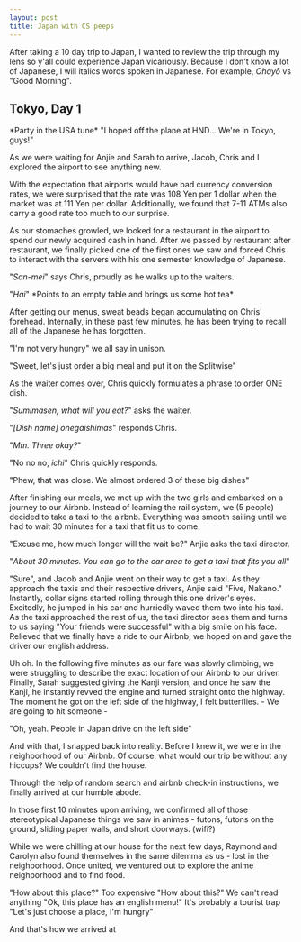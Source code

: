 ```yaml
---
layout: post
title: Japan with CS peeps 
---
```


After taking a 10 day trip to Japan, I wanted to review the trip through my lens so y'all could experience Japan vicariously. Because I don't know a lot of Japanese, I will italics words spoken in Japanese. For example, *Ohayō* vs "Good Morning".

## Tokyo, Day 1 

\*Party in the USA tune\* "I hoped off the plane at HND... We're in Tokyo, guys!"

As we were waiting for Anjie and Sarah to arrive, Jacob, Chris and I explored the airport to see anything new. 

With the expectation that airports would have bad currency conversion rates, we were surprised that the rate was 108 Yen per 1 dollar when the market was at 111 Yen per dollar. Additionally, we found that 7-11 ATMs also carry a good rate too much to our surprise. 

As our stomaches growled, we looked for a restaurant in the airport to spend our newly acquired cash in hand. After we passed by restaurant after restaurant, we finally picked one of the first ones we saw and forced Chris to interact with the servers with his one semester knowledge of Japanese.

"*San-mei*" says Chris, proudly as he walks up to the waiters. 

"*Hai*" \*Points to an empty table and brings us some hot tea\*

After getting our menus, sweat beads began accumulating on Chris' forehead. Internally, in these past few minutes, he has been trying to recall all of the Japanese he has forgotten. 

"I'm not very hungry" we all say in unison. 

"Sweet, let's just order a big meal and put it on the Splitwise"

As the waiter comes over, Chris quickly formulates a phrase to order ONE dish.

"*Sumimasen, what will you eat?*" asks the waiter.

"*[Dish name] onegaishimas*" responds Chris.

"*Mm. Three okay?*"

"No no no, *ichi*" Chris quickly responds.

"Phew, that was close. We almost ordered 3 of these big dishes"

After finishing our meals, we met up with the two girls and embarked on a journey to our Airbnb. Instead of learning the rail system, we (5 people) decided to take a taxi to the airbnb. Everything was smooth sailing until we had to wait 30 minutes for a taxi that fit us to come.

"Excuse me, how much longer will the wait be?" Anjie asks the taxi director. 

"*About 30 minutes. You can go to the car area to get a taxi that fits you all*"

"Sure", and Jacob and Anjie went on their way to get a taxi. As they approach the taxis and their respective drivers, Anjie said "Five, Nakano." Instantly, dollar signs started rolling through this one driver's eyes. Excitedly, he jumped in his car and hurriedly waved them two into his taxi. As the taxi approached the rest of us, the taxi director sees them and turns to us saying "Your friends were successful" with a big smile on his face. Relieved that we finally have a ride to our Airbnb, we hoped on and gave the driver our english address.

Uh oh. In the following five minutes as our fare was slowly climbing, we were struggling to describe the exact location of our Airbnb to our driver. Finally, Sarah suggested giving the Kanji version, and once he saw the Kanji, he instantly revved the engine and turned straight onto the highway. The moment he got on the left side of the highway, I felt butterflies. - We are going to hit someone - 

"Oh, yeah. People in Japan drive on the left side"

And with that, I snapped back into reality. Before I knew it, we were in the neighborhood of our Airbnb. Of course, what would our trip be without any hiccups? We couldn't find the house. 

Through the help of random search and airbnb check-in instructions, we finally arrived at our humble abode. 

In those first 10 minutes upon arriving, we confirmed all of those stereotypical Japanese things we saw in animes - futons, futons on the ground, sliding paper walls, and short doorways. (wifi?)

While we were chilling at our house for the next few days, Raymond and Carolyn also found themselves in the same dilemma as us - lost in the neighborhood. Once united, we ventured out to explore the anime neighborhood and to find food. 

"How about this place?" Too expensive
"How about this?" We can't read anything
"Ok, this place has an english menu!" It's probably a tourist trap
"Let's just choose a place, I'm hungry" 

And that's how we arrived at 
